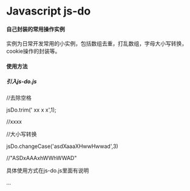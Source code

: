 # Javascript js-do
#### 自己封装的常用操作实例
实例为日常开发常用的小实例，包括数组去重，打乱数组，字母大小写转换，cookie操作的封装等。

#### 使用方法
##### 引入js-do.js
//去除空格

jsDo.trim(' xx x x',1);

//xxxx


//大小写转换

jsDo.changeCase('asdXaaaXHwwHwwad',3)

//"ASDxAAAxhWWhWWAD"

具体使用方式在js-do.js里面有说明

...

